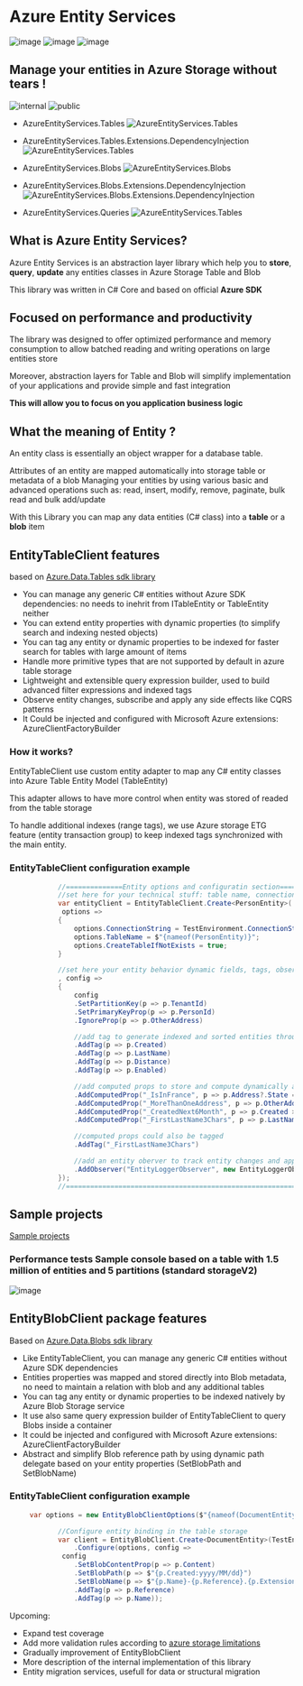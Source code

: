 # Azure Entity Services

![image](https://evocdn.azureedge.net/images/128/entityservices-tables.png)
![image](https://evocdn.azureedge.net/images/128/entityservices-blobs.png)
![image](https://evocdn.azureedge.net/images/128/entityservices-queries.png)

## Manage your entities in Azure Storage without tears !

![internal](https://github.com/evodim/Azure.EntityServices/actions/workflows/publish-internal.yml/badge.svg)
![public](https://github.com/evodim/Azure.EntityServices/actions/workflows/publish-public.yml/badge.svg)

- AzureEntityServices.Tables ![AzureEntityServices.Tables](https://img.shields.io/nuget/v/AzureEntityServices.Tables)
  
- AzureEntityServices.Tables.Extensions.DependencyInjection ![AzureEntityServices.Tables](https://img.shields.io/nuget/v/AzureEntityServices.Tables.Extensions.DependencyInjection)
  
- AzureEntityServices.Blobs ![AzureEntityServices.Blobs](https://img.shields.io/nuget/v/AzureEntityServices.Blobs)

- AzureEntityServices.Blobs.Extensions.DependencyInjection ![AzureEntityServices.Blobs.Extensions.DependencyInjection](https://img.shields.io/nuget/v/AzureEntityServices.Blobs.Extensions.DependencyInjection)

- AzureEntityServices.Queries ![AzureEntityServices.Tables](https://img.shields.io/nuget/v/AzureEntityServices.Queries)

## What is Azure Entity Services?

Azure Entity Services is an abstraction layer library which help you to **store**, **query**, **update** any entities classes in Azure Storage Table and Blob

 This library was written in C# Core and based on official **Azure SDK**
  
## Focused on performance and productivity 

The library was designed to offer optimized performance and memory consumption to allow batched reading and writing operations on large entities store

Moreover, abstraction layers for Table and Blob will simplify implementation of your applications and provide simple and fast integration

**This will allow you to focus on you application business logic**


 
## What the meaning of Entity ?
An entity class is essentially an object wrapper for a database table.

Attributes of an entity are mapped automatically into storage table or metadata of a blob 
Managing your entities by using various basic and advanced operations such as:  read, insert, modify, remove, paginate, bulk read and bulk add/update

With this Library you can map any data entities (C# class) into a **table** or a **blob** item

 
## EntityTableClient features
 
 based on  [Azure.Data.Tables sdk library](https://learn.microsoft.com/en-us/dotnet/api/overview/azure/Data.Tables-readme?view=azure-dotnet&viewFallbackFrom=azure-dotnet%2F)
 
* You can manage any generic C# entities without Azure SDK dependencies: no needs to inehrit from ITableEntity or TableEntity neither
* You can extend entity properties with dynamic properties (to simplify search and indexing nested objects)
* You can tag any entity or dynamic properties to be indexed for faster search for tables with large amount of items
* Handle more primitive types that are not supported by default in azure table storage 
* Lightweight and extensible query expression builder, used to build advanced filter expressions and indexed tags
* Observe entity changes, subscribe and apply any side effects like CQRS patterns
* It Could be injected and configured with Microsoft Azure extensions: AzureClientFactoryBuilder 

### How it works?

EntityTableClient use custom entity adapter to map any C# entity classes into Azure Table Entity Model (TableEntity)

This adapter allows to have more control when entity was stored of readed from the table storage

To handle additional indexes (range tags), we use Azure storage ETG feature (entity transaction group) to keep indexed tags synchronized with the main entity.


### EntityTableClient configuration example

```csharp
            //==============Entity options and configuratin section====================================================
            //set here for your technical stuff: table name, connection, parallelization
            var entityClient = EntityTableClient.Create<PersonEntity>(
             options =>
            {
                options.ConnectionString = TestEnvironment.ConnectionString;
                options.TableName = $"{nameof(PersonEntity)}";
                options.CreateTableIfNotExists = true;
            }

            //set here your entity behavior dynamic fields, tags, observers
            , config =>
            {
                config
                .SetPartitionKey(p => p.TenantId)
                .SetPrimaryKeyProp(p => p.PersonId)
                .IgnoreProp(p => p.OtherAddress)

                //add tag to generate indexed and sorted entities through rowKey
                .AddTag(p => p.Created)
                .AddTag(p => p.LastName)
                .AddTag(p => p.Distance)
                .AddTag(p => p.Enabled)

                //add computed props to store and compute dynamically additional fields of the entity
                .AddComputedProp("_IsInFrance", p => p.Address?.State == "France")
                .AddComputedProp("_MoreThanOneAddress", p => p.OtherAddress?.Count > 1)
                .AddComputedProp("_CreatedNext6Month", p => p.Created > DateTimeOffset.UtcNow.AddMonths(-6))
                .AddComputedProp("_FirstLastName3Chars", p => p.LastName?.ToLower()[..3])

                //computed props could also be tagged 
                .AddTag("_FirstLastName3Chars")

                //add an entity oberver to track entity changes and apply any action (projection, logging, etc.)
                .AddObserver("EntityLoggerObserver", new EntityLoggerObserver<PersonEntity>());
            });
            //===============================================================================================

```
## Sample projects
[Sample projects](https://github.com/Evodim/Azure.EntityServices/tree/main/samples)

### Performance tests Sample console based on a table with 1.5 million of entities and 5 partitions (standard storageV2)
 
![image](https://user-images.githubusercontent.com/4396827/213818315-bf0370d3-82f2-4908-b969-761bd0b3b9de.png)
  
## EntityBlobClient package features
 
 Based on [Azure.Data.Blobs sdk library](https://learn.microsoft.com/en-us/dotnet/api/overview/azure/Storage.Blobs-readme?view=azure-dotnet/)
* Like EntityTableClient, you can manage any generic C# entities without Azure SDK dependencies
* Entities properties was mapped and stored directly into Blob metadata, no need to maintain a relation with blob and any additional tables 
* You can tag any entity or dynamic properties to be indexed natively by Azure Blob Storage service
* It use also same query expression builder of EntityTableClient to query Blobs inside a container
* It could be injected and configured with Microsoft Azure extensions: AzureClientFactoryBuilder 
* Abstract and simplify Blob reference path by using dynamic path delegate based on your entity properties (SetBlobPath and SetBlobName)





### EntityTableClient configuration example

```csharp
     var options = new EntityBlobClientOptions($"{nameof(DocumentEntity)}Container".ToLower());

            //Configure entity binding in the table storage
            var client = EntityBlobClient.Create<DocumentEntity>(TestEnvironment.ConnectionString)
                .Configure(options, config =>
             config
                .SetBlobContentProp(p => p.Content)
                .SetBlobPath(p => $"{p.Created:yyyy/MM/dd}")
                .SetBlobName(p => $"{p.Name}-{p.Reference}.{p.Extension}")
                .AddTag(p => p.Reference)
                .AddTag(p => p.Name));
```
Upcoming:
* Expand test coverage
* Add more validation rules according to [azure storage limitations](https://docs.microsoft.com/en-us/azure/azure-resource-manager/management/azure-subscription-service-limits#azure-table-storage-limits)
* Gradually improvement of EntityBlobClient  
* More description of the internal implementation of this library
* Entity migration services, usefull for data or structural migration
